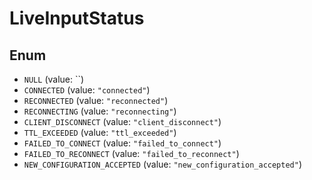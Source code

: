 # LiveInputStatus

## Enum

* `NULL` (value: ``)
* `CONNECTED` (value: `"connected"`)
* `RECONNECTED` (value: `"reconnected"`)
* `RECONNECTING` (value: `"reconnecting"`)
* `CLIENT_DISCONNECT` (value: `"client_disconnect"`)
* `TTL_EXCEEDED` (value: `"ttl_exceeded"`)
* `FAILED_TO_CONNECT` (value: `"failed_to_connect"`)
* `FAILED_TO_RECONNECT` (value: `"failed_to_reconnect"`)
* `NEW_CONFIGURATION_ACCEPTED` (value: `"new_configuration_accepted"`)
